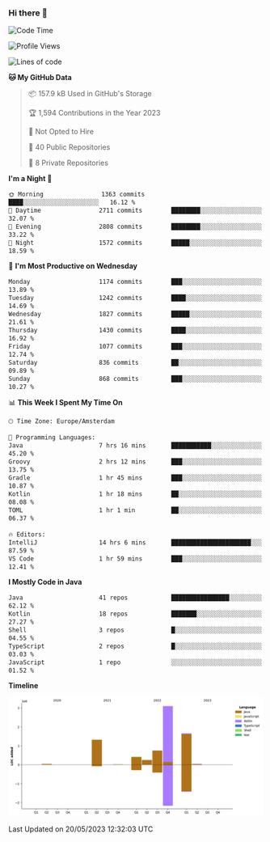 ### Hi there 👋


<!--START_SECTION:waka-->
![Code Time](http://img.shields.io/badge/Code%20Time-3%2C218%20hrs%202%20mins-blue)

![Profile Views](http://img.shields.io/badge/Profile%20Views-3-blue)

![Lines of code](https://img.shields.io/badge/From%20Hello%20World%20I%27ve%20Written-7.6%20million%20lines%20of%20code-blue)

**🐱 My GitHub Data** 

> 📦 157.9 kB Used in GitHub's Storage 
 > 
> 🏆 1,594 Contributions in the Year 2023
 > 
> 🚫 Not Opted to Hire
 > 
> 📜 40 Public Repositories 
 > 
> 🔑 8 Private Repositories 
 > 
**I'm a Night 🦉** 

```text
🌞 Morning                1363 commits        ████░░░░░░░░░░░░░░░░░░░░░   16.12 % 
🌆 Daytime                2711 commits        ████████░░░░░░░░░░░░░░░░░   32.07 % 
🌃 Evening                2808 commits        ████████░░░░░░░░░░░░░░░░░   33.22 % 
🌙 Night                  1572 commits        █████░░░░░░░░░░░░░░░░░░░░   18.59 % 
```
📅 **I'm Most Productive on Wednesday** 

```text
Monday                   1174 commits        ███░░░░░░░░░░░░░░░░░░░░░░   13.89 % 
Tuesday                  1242 commits        ████░░░░░░░░░░░░░░░░░░░░░   14.69 % 
Wednesday                1827 commits        █████░░░░░░░░░░░░░░░░░░░░   21.61 % 
Thursday                 1430 commits        ████░░░░░░░░░░░░░░░░░░░░░   16.92 % 
Friday                   1077 commits        ███░░░░░░░░░░░░░░░░░░░░░░   12.74 % 
Saturday                 836 commits         ██░░░░░░░░░░░░░░░░░░░░░░░   09.89 % 
Sunday                   868 commits         ███░░░░░░░░░░░░░░░░░░░░░░   10.27 % 
```


📊 **This Week I Spent My Time On** 

```text
🕑︎ Time Zone: Europe/Amsterdam

💬 Programming Languages: 
Java                     7 hrs 16 mins       ███████████░░░░░░░░░░░░░░   45.20 % 
Groovy                   2 hrs 12 mins       ███░░░░░░░░░░░░░░░░░░░░░░   13.75 % 
Gradle                   1 hr 45 mins        ███░░░░░░░░░░░░░░░░░░░░░░   10.87 % 
Kotlin                   1 hr 18 mins        ██░░░░░░░░░░░░░░░░░░░░░░░   08.08 % 
TOML                     1 hr 1 min          ██░░░░░░░░░░░░░░░░░░░░░░░   06.37 % 

🔥 Editors: 
IntelliJ                 14 hrs 6 mins       ██████████████████████░░░   87.59 % 
VS Code                  1 hr 59 mins        ███░░░░░░░░░░░░░░░░░░░░░░   12.41 % 
```

**I Mostly Code in Java** 

```text
Java                     41 repos            ████████████████░░░░░░░░░   62.12 % 
Kotlin                   18 repos            ███████░░░░░░░░░░░░░░░░░░   27.27 % 
Shell                    3 repos             █░░░░░░░░░░░░░░░░░░░░░░░░   04.55 % 
TypeScript               2 repos             █░░░░░░░░░░░░░░░░░░░░░░░░   03.03 % 
JavaScript               1 repo              ░░░░░░░░░░░░░░░░░░░░░░░░░   01.52 % 
```



**Timeline**

![Lines of Code chart](https://raw.githubusercontent.com/powercasgamer/powercasgamer/master/assets/bar_graph.png)


 Last Updated on 20/05/2023 12:32:03 UTC
<!--END_SECTION:waka-->
